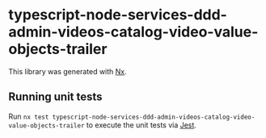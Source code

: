 # typescript-node-services-ddd-admin-videos-catalog-video-value-objects-trailer

This library was generated with [Nx](https://nx.dev).

## Running unit tests

Run `nx test typescript-node-services-ddd-admin-videos-catalog-video-value-objects-trailer` to execute the unit tests via [Jest](https://jestjs.io).
